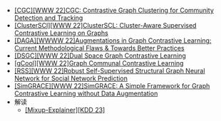 - [[CGC][WWW 22]CGC: Contrastive Graph Clustering for Community Detection and Tracking](https://arxiv.org/abs/2204.08504)
- [[ClusterSCl][WWW 22]ClusterSCL: Cluster-Aware Supervised Contrastive Learning on Graphs](https://xiaojingzi.github.io/publications/WWW22-Wang-et-al-ClusterSCL.pdf)
- [[DAGA][WWWW 22]Augmentations in Graph Contrastive Learning: Current Methodological Flaws & Towards Better Practices](https://arxiv.org/abs/2111.03220)
- [[DSGC][WWW 22]Dual Space Graph Contrastive Learning](https://arxiv.org/abs/2201.07409)
- [[gCool][WWW 22]Graph Communal Contrastive Learning](https://arxiv.org/abs/2110.14863)
- [[RSS][WWW 22]Robust Self-Supervised Structural Graph Neural Network for Social Network Prediction](https://dl.acm.org/doi/pdf/10.1145/3485447.3512182)
- [[SimGRACE][WWW 22]SimGRACE: A Simple Framework for Graph Contrastive Learning without Data Augmentation](https://arxiv.org/abs/2202.03104)
- 解读
  - [[Mixup-Explainer][KDD 23]](https://mp.weixin.qq.com/s/8ErPmSbnFlz-gpLO9-p20g)
